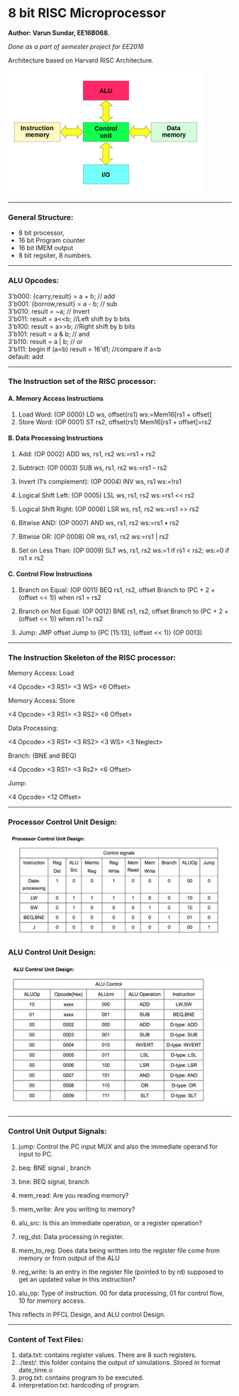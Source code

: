 # 8 bit RISC Microprocessor

**Author: Varun Sundar, EE16B068.**

_Done as a part of semester project for EE2016_

Architecture based on Harvard RISC Architecture.

![Harvard Architecture](./Harvard_architecture.png)

_________
### General Structure:

* 8 bit processor,
* 16 bit Program counter
* 16 bit IMEM output
* 8 bit regsiter, 8 numbers.
_________
### ALU Opcodes:

3'b000: {carry,result} = a + b; // add  
3'b001: {borrow,result} = a - b; // sub  
3'b010: result = ~a;        // Invert  
3'b011: result = a<<b;     //Left shift by b bits  
3'b100: result = a>>b;     //Right shift by b bits  
3'b101: result = a & b; // and  
3'b110: result = a | b; // or  
3'b111: begin if (a<b) result = 16'd1; //compare if a<b  
default: add  

------------

### The Instruction set of the RISC processor:

#### A. Memory Access Instructions
1. Load Word:  (OP 0000)
               LD ws, offset(rs1) ws:=Mem16[rs1 + offset]
2. Store Word: (OP 0001)
               ST rs2, offset(rs1) Mem16[rs1 + offset]=rs2

#### B. Data Processing Instructions

1. Add:       (OP 0002)
               ADD ws, rs1, rs2 ws:=rs1 + rs2

2. Subtract:   (OP 0003)
               SUB ws, rs1, rs2 ws:=rs1 – rs2

3. Invert (1‘s complement):    (OP 0004)
               INV ws, rs1 ws:=!rs1

4. Logical Shift Left:        (OP 0005)
               LSL ws, rs1, rs2 ws:=rs1 << rs2

5. Logical Shift Right:       (OP 0006)
               LSR ws, rs1, rs2 ws:=rs1 >> rs2

6. Bitwise AND:               (OP 0007)
               AND ws, rs1, rs2 ws:=rs1 • rs2

7. Bitwise OR:                (OP 0008)
              OR ws, rs1, rs2 ws:=rs1 | rs2

8. Set on Less Than:          (OP 0009)
             SLT ws, rs1, rs2 ws:=1 if rs1 < rs2; ws:=0 if rs1 ≥ rs2

#### C. Control Flow Instructions
1. Branch on Equal:          (OP 0011)
               BEQ rs1, rs2, offset
               Branch to (PC + 2 + (offset << 1)) when rs1 = rs2

2. Branch on Not Equal:      (OP 0012)
              BNE rs1, rs2, offset
              Branch to (PC + 2 + (offset << 1)) when rs1 != rs2

3. Jump: JMP offset Jump to {PC [15:13], (offset << 1)}    (OP 0013)

--------

### The Instruction Skeleton of the RISC processor:

Memory Access: Load

  <4 Opcode>  <3 RS1> <3 WS>  <6 Offset>

Memory Access: Store

  <4 Opcode>  <3 RS1> <3 RS2>  <6 Offset>

Data Processing:

  <4 Opcode>  <3 RS1> <3 RS2>  <3 WS> <3 Neglect>


Branch: (BNE and BEQ)

  <4 Opcode>  <3 RS1> <3 Rs2>  <6 Offset>

Jump:

  <4 Opcode>  <12 Offset>

_________

### Processor Control Unit Design:

![PFCL](./PCU_Design.png)

### ALU Control Unit Design:

![AUCL](./ALU_Control_Unit.png)

_________

### Control Unit Output Signals:


1. jump: Control the PC input MUX and also the immediate operand for input to PC.  

2. beq: BNE signal , branch

3. bne: BEQ signal, branch

4. mem_read: Are you reading memory?

5. mem_write: Are you writing to memory?

6. alu_src: Is this an immediate operation, or a register operation?

7. reg_dst: Data processing in register.    

8. mem_to_reg: Does data being written into the register file come from memory or from output of the ALU  

9. reg_write: Is an entry in the register file (pointed to by rd) supposed to get an updated value in this instruction?  

10. alu_op: Type of instruction. 00 for data processing, 01 for control flow, 10 for memory access.

This reflects in PFCL Design, and ALU control Design.
_________

### Content of Text Files:

1. data.txt: contains register values. There are 8 such registers.
2. ./test/: this folder contains the output of simulations. Stored in format date_time.o
3. prog.txt: contains program to be executed.
4. interpretation.txt: hardcoding of program.
